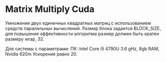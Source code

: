# Matrix Multiply Cuda

Умножение двух единичных квадратных матриц с использованием средств паралельных вычислений.
Размер блока задается BLOCK_SIZE, для повышения эффективности алгоритма размер должен быть кратен размеру wrap, 32.

Для системы с параметрами:
ПК: Intel Core i5 4790U 3.6 gHz, 8gb RAM, Nvidia 620m
Ускорение равно 20.
